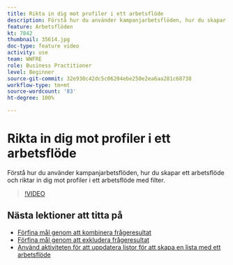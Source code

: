 ```yaml
---
title: Rikta in dig mot profiler i ett arbetsflöde
description: Förstå hur du använder kampanjarbetsflöden, hur du skapar ett arbetsflöde och riktar in dig mot profiler i ett arbetsflöde med filter.
feature: Arbetsflöden
kt: 7842
thumbnail: 35614.jpg
doc-type: feature video
activity: use
team: WWFRE
role: Business Practitioner
level: Beginner
source-git-commit: 32e930c42dc5c06204ebe250e2ea6aa281c68738
workflow-type: tm+mt
source-wordcount: '83'
ht-degree: 100%

---
```



# Rikta in dig mot profiler i ett arbetsflöde

Förstå hur du använder kampanjarbetsflöden, hur du skapar ett arbetsflöde och riktar in dig mot profiler i ett arbetsflöde med filter.

>[!VIDEO](https://video.tv.adobe.com/v/35614?quality=12)

## Nästa lektioner att titta på

* [Förfina mål genom att kombinera frågeresultat](/help/process-management/refine-targets-by-combining-query-results.md)
* [Förfina mål genom att exkludera frågeresultat](/help/process-management/refine-targets-by-excluding-query-results.md)
* [Använd aktiviteten för att uppdatera listor för att skapa en lista med ett arbetsflöde](/help/process-management/use-the-update-list-activity.md)
